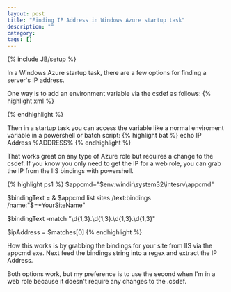 ```yaml
---
layout: post
title: "Finding IP Address in Windows Azure startup task"
description: ""
category: 
tags: []
---
```

{% include JB/setup %}

In a Windows Azure startup task, there are a few options for finding a server's IP address.

One way is to add an environment variable via the csdef as follows:
{% highlight xml %}
<?xml version="1.0" encoding="utf-8"?>
<ServiceDefinition name="AzureIPAddressExample" xmlns="http://schemas.microsoft.com/ServiceHosting/2008/10/ServiceDefinition">
  <WorkerRole name="IPAddressExample" vmsize="Small">
    <Runtime>
      <Environment>
        <Variable name="ADDRESS">
          <RoleInstanceValue xpath="/RoleEnvironment/CurrentInstance/Endpoints/Endpoint[@name='HttpIn']/@address" />
        </Variable>
      </Environment>
    </Runtime>
    <Endpoints>
      <InputEndpoint name="HttpIn" protocol="tcp" port="8080" />
    </Endpoints>
  </WorkerRole>
</ServiceDefinition>
{% endhighlight %}

Then in a startup task you can access the variable like a normal enviroment variable in a powershell or batch script:
{% highlight bat %}
echo IP Address %ADDRESS%
{% endhighlight %}

That works great on any type of Azure role but requires a change to the csdef. If you know you only need to get the IP for a web role, you can grab the IP from the IIS bindings with powershell.

{% highlight ps1 %}
$appcmd="$env:windir\system32\intesrv\appcmd"

$bindingText = & $appcmd list sites /text:bindings /name:"$=*YourSiteName"

$bindingText -match "\d{1,3}\.\d{1,3}\.\d{1,3}\.\d{1,3}"

$ipAddress = $matches[0]
{% endhighlight %}

How this works is by grabbing the bindings for your site from IIS via the appcmd exe. Next feed the bindings string into a regex and extract the IP Address.

Both options work, but my preference is to use the second when I'm in a web role because it doesn't require any changes to the .csdef.
